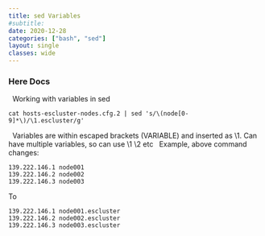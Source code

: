 ```yaml
---
title: sed Variables
#subtitle: 
date: 2020-12-28
categories: ["bash", "sed"]
layout: single
classes: wide
---
```


### Here Docs

 
Working with variables in sed
 
```
cat hosts-escluster-nodes.cfg.2 | sed 's/\(node[0-9]*\)/\1.escluster/g'
```
 
Variables are within escaped brackets \(VARIABLE\) and inserted as \1.
Can have multiple variables, so can use \1 \2 etc
 
Example, above command changes:
 
```
139.222.146.1 node001
139.222.146.2 node002
139.222.146.3 node003
```

To


```
139.222.146.1 node001.escluster
139.222.146.2 node002.escluster
139.222.146.3 node003.escluster
```
